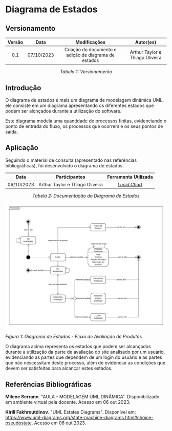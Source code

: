 # Diagrama de Estados

## Versionamento

<center>

| **Versão** | **Data** | **Modificações** | **Autor(es)** |
| :--: | :--: | :--: | :--: |
| 0.1 | 07/10/2023 | Criação do documento e adição de diagrama de estados | Arthur Taylor e Thiago Oliveira |

*Tabela 1: Versionamento*

</center>


## Introdução

O diagrama de estados é mais um diagrama de modelagem dinâmica UML, ele consiste em um diagrama apresentando os diferentes estados que podem ser alcnçados durante a utilização do software. 

Este diagrama modela uma quantidade de processos finitas, evidenciando o ponto de entrada do fluxo, os processos que ocorrem e os seus pontos de saída.

## Aplicação

Seguindo o material de consulta (apresentado nas referências bibliográficas), foi desenvolvido o diagrama de estados. 

<center>

| **Data** | **Participantes** | **Ferramenta Utilizada** |
| :--: | :--: | :--: |
| 06/10/2023 | Arthur Taylor e Thiago Oliveira | [*Lucid Chart*](https://lucidchart.com.br) |

*Tabela 2: Documentação do Diagrama de Estados*

</center>

![Diagrama de Estados ](../../../Assets/Modelagem/DiagramaDeEstados.jpeg)

*Figura 1: Diagrama de Estados - Fluxo de Avaliação de Produtos*

O diagrama acima representa os estados que podem ser alcançados durante a utilização da parte de avaliação do site analisado por um usuário, evidenciando as partes que dependem de um login do usuário e as partes que não nescessitam deste processo, além de evidenciar as condições que devem ser satisfeitas para alcançar estes estados.

## Referências Bibliográficas

**Milene Serrano**. "AULA - MODELAGEM UML DINÂMICA". Disponibilizado em ambiente virtual pela docente. Acesso em 06 out 2023.

**Kirill Fakhroutdinov**. "UML Estates Diagrams". Disponível em: <https://www.uml-diagrams.org/state-machine-diagrams.html#choice-pseudostate>. Acesso em 06 out 2023.